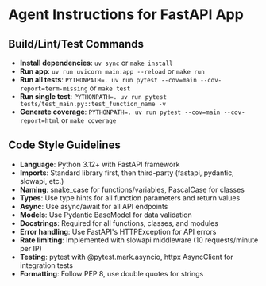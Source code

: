 # Agent Instructions for FastAPI App

## Build/Lint/Test Commands
- **Install dependencies**: `uv sync` or `make install`
- **Run app**: `uv run uvicorn main:app --reload` or `make run`
- **Run all tests**: `PYTHONPATH=. uv run pytest --cov=main --cov-report=term-missing` or `make test`
- **Run single test**: `PYTHONPATH=. uv run pytest tests/test_main.py::test_function_name -v`
- **Generate coverage**: `PYTHONPATH=. uv run pytest --cov=main --cov-report=html` or `make coverage`

## Code Style Guidelines
- **Language**: Python 3.12+ with FastAPI framework
- **Imports**: Standard library first, then third-party (fastapi, pydantic, slowapi, etc.)
- **Naming**: snake_case for functions/variables, PascalCase for classes
- **Types**: Use type hints for all function parameters and return values
- **Async**: Use async/await for all API endpoints
- **Models**: Use Pydantic BaseModel for data validation
- **Docstrings**: Required for all functions, classes, and modules
- **Error handling**: Use FastAPI's HTTPException for API errors
- **Rate limiting**: Implemented with slowapi middleware (10 requests/minute per IP)
- **Testing**: pytest with @pytest.mark.asyncio, httpx AsyncClient for integration tests
- **Formatting**: Follow PEP 8, use double quotes for strings